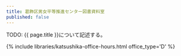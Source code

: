 ```yaml
---
title: 葛飾区男女平等推進センター図書資料室
published: false
---
```


TODO: {{ page.title }}について記述する。

{% include libraries/katsushika-office-hours.html office_type='D' %}
